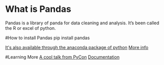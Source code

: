 # What is Pandas
Pandas is a library of panda for data cleaning and analysis. It’s been called the R or excel of python. 

#How to install Pandas 
pip install pandas 

[It's also available through the anaconda package of python](https://store.continuum.io/cshop/anaconda/)
[More info](http://pandas.pydata.org/pandas-docs/stable/install.html)

#Learning More
[A cool talk from PyCon](https://us.pycon.org/2015/schedule/presentation/469/)
[Documentation](http://pandas.pydata.org/)
